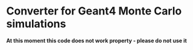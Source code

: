 # Converter for Geant4 Monte Carlo simulations
**At this moment this code does not work property - please do not use it**
